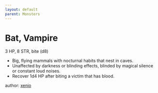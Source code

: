 ```yaml
---
layout: default
parent: Monsters
---
```


# Bat, Vampire
3 HP, 8 STR, bite (d8)  
- Big, flying mammals with nocturnal habits that nest in caves.  
- Unaffected by darkness or blinding effects, blinded by magical silence or constant loud noises.  
- Recover 1d4 HP after biting a victim that has blood.  

author: [xenio](https://xenioinabottle.blogspot.com/2021/02/classic-monsters-for-cairnito-part-1.html)
